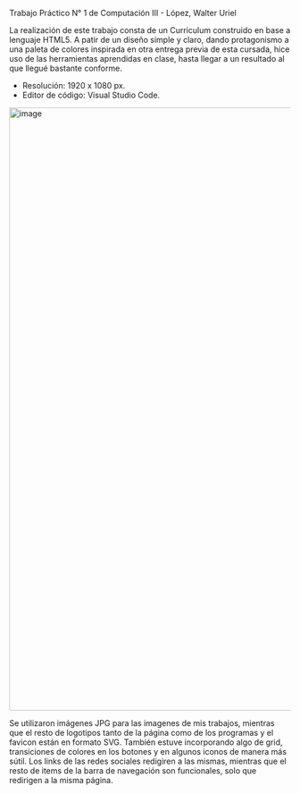 Trabajo Práctico N° 1 de Computación III - López, Walter Uriel

La realización de este trabajo consta de un Curriculum construido en base a lenguaje HTML5. A patir de un diseño simple y claro, dando protagonismo a una paleta de colores inspirada en otra entrega previa de esta cursada, hice uso de las herramientas aprendidas en clase, hasta llegar a un resultado al que llegué bastante conforme.

  - Resolución: 1920 x 1080 px.
  - Editor de código: Visual Studio Code.

<img width="1919" height="1079" alt="image" src="https://github.com/user-attachments/assets/586e9ccd-8622-4dc0-ac55-a5e82d8c77e5" />

Se utilizaron imágenes JPG para las imagenes de mis trabajos, mientras que el resto de logotipos tanto de la página como de los programas y el favicon están en formato SVG. También estuve incorporando algo de grid, transiciones de colores en los botones y en algunos iconos de manera más sútil. Los links de las redes sociales redigiren a las mismas, mientras que el resto de items de la barra de navegación son funcionales, solo que redirigen a la misma página.

